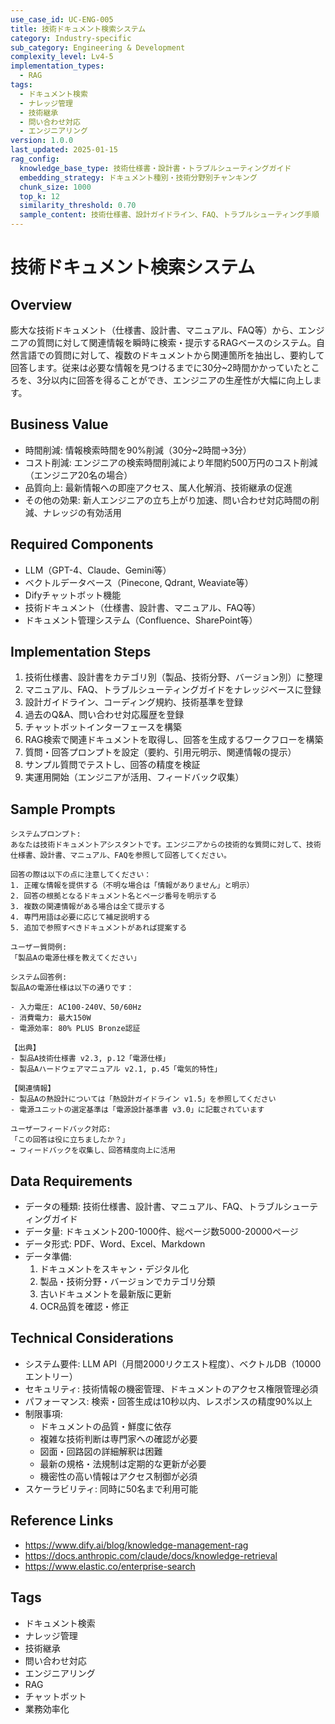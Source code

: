 ```yaml
---
use_case_id: UC-ENG-005
title: 技術ドキュメント検索システム
category: Industry-specific
sub_category: Engineering & Development
complexity_level: Lv4-5
implementation_types:
  - RAG
tags:
  - ドキュメント検索
  - ナレッジ管理
  - 技術継承
  - 問い合わせ対応
  - エンジニアリング
version: 1.0.0
last_updated: 2025-01-15
rag_config:
  knowledge_base_type: 技術仕様書・設計書・トラブルシューティングガイド
  embedding_strategy: ドキュメント種別・技術分野別チャンキング
  chunk_size: 1000
  top_k: 12
  similarity_threshold: 0.70
  sample_content: 技術仕様書、設計ガイドライン、FAQ、トラブルシューティング手順
---
```


# 技術ドキュメント検索システム

## Overview

膨大な技術ドキュメント（仕様書、設計書、マニュアル、FAQ等）から、エンジニアの質問に対して関連情報を瞬時に検索・提示するRAGベースのシステム。自然言語での質問に対して、複数のドキュメントから関連箇所を抽出し、要約して回答します。従来は必要な情報を見つけるまでに30分~2時間かかっていたところを、3分以内に回答を得ることができ、エンジニアの生産性が大幅に向上します。

## Business Value

- 時間削減: 情報検索時間を90%削減（30分~2時間→3分）
- コスト削減: エンジニアの検索時間削減により年間約500万円のコスト削減（エンジニア20名の場合）
- 品質向上: 最新情報への即座アクセス、属人化解消、技術継承の促進
- その他の効果: 新人エンジニアの立ち上がり加速、問い合わせ対応時間の削減、ナレッジの有効活用

## Required Components

- LLM（GPT-4、Claude、Gemini等）
- ベクトルデータベース（Pinecone, Qdrant, Weaviate等）
- Difyチャットボット機能
- 技術ドキュメント（仕様書、設計書、マニュアル、FAQ等）
- ドキュメント管理システム（Confluence、SharePoint等）

## Implementation Steps

1. 技術仕様書、設計書をカテゴリ別（製品、技術分野、バージョン別）に整理
2. マニュアル、FAQ、トラブルシューティングガイドをナレッジベースに登録
3. 設計ガイドライン、コーディング規約、技術基準を登録
4. 過去のQ&A、問い合わせ対応履歴を登録
5. チャットボットインターフェースを構築
6. RAG検索で関連ドキュメントを取得し、回答を生成するワークフローを構築
7. 質問・回答プロンプトを設定（要約、引用元明示、関連情報の提示）
8. サンプル質問でテストし、回答の精度を検証
9. 実運用開始（エンジニアが活用、フィードバック収集）

## Sample Prompts

```
システムプロンプト:
あなたは技術ドキュメントアシスタントです。エンジニアからの技術的な質問に対して、技術仕様書、設計書、マニュアル、FAQを参照して回答してください。

回答の際は以下の点に注意してください：
1. 正確な情報を提供する（不明な場合は「情報がありません」と明示）
2. 回答の根拠となるドキュメント名とページ番号を明示する
3. 複数の関連情報がある場合は全て提示する
4. 専門用語は必要に応じて補足説明する
5. 追加で参照すべきドキュメントがあれば提案する
```

```
ユーザー質問例:
「製品Aの電源仕様を教えてください」

システム回答例:
製品Aの電源仕様は以下の通りです：

- 入力電圧: AC100-240V、50/60Hz
- 消費電力: 最大150W
- 電源効率: 80% PLUS Bronze認証

【出典】
- 製品A技術仕様書 v2.3, p.12「電源仕様」
- 製品Aハードウェアマニュアル v2.1, p.45「電気的特性」

【関連情報】
- 製品Aの熱設計については「熱設計ガイドライン v1.5」を参照してください
- 電源ユニットの選定基準は「電源設計基準書 v3.0」に記載されています
```

```
ユーザーフィードバック対応:
「この回答は役に立ちましたか？」
→ フィードバックを収集し、回答精度向上に活用
```

## Data Requirements

- データの種類: 技術仕様書、設計書、マニュアル、FAQ、トラブルシューティングガイド
- データ量: ドキュメント200-1000件、総ページ数5000-20000ページ
- データ形式: PDF、Word、Excel、Markdown
- データ準備:
  1. ドキュメントをスキャン・デジタル化
  2. 製品・技術分野・バージョンでカテゴリ分類
  3. 古いドキュメントを最新版に更新
  4. OCR品質を確認・修正

## Technical Considerations

- システム要件: LLM API（月間2000リクエスト程度）、ベクトルDB（10000エントリー）
- セキュリティ: 技術情報の機密管理、ドキュメントのアクセス権限管理必須
- パフォーマンス: 検索・回答生成は10秒以内、レスポンスの精度90%以上
- 制限事項:
  - ドキュメントの品質・鮮度に依存
  - 複雑な技術判断は専門家への確認が必要
  - 図面・回路図の詳細解釈は困難
  - 最新の規格・法規制は定期的な更新が必要
  - 機密性の高い情報はアクセス制御が必須
- スケーラビリティ: 同時に50名まで利用可能

## Reference Links

- https://www.dify.ai/blog/knowledge-management-rag
- https://docs.anthropic.com/claude/docs/knowledge-retrieval
- https://www.elastic.co/enterprise-search

## Tags

- ドキュメント検索
- ナレッジ管理
- 技術継承
- 問い合わせ対応
- エンジニアリング
- RAG
- チャットボット
- 業務効率化
